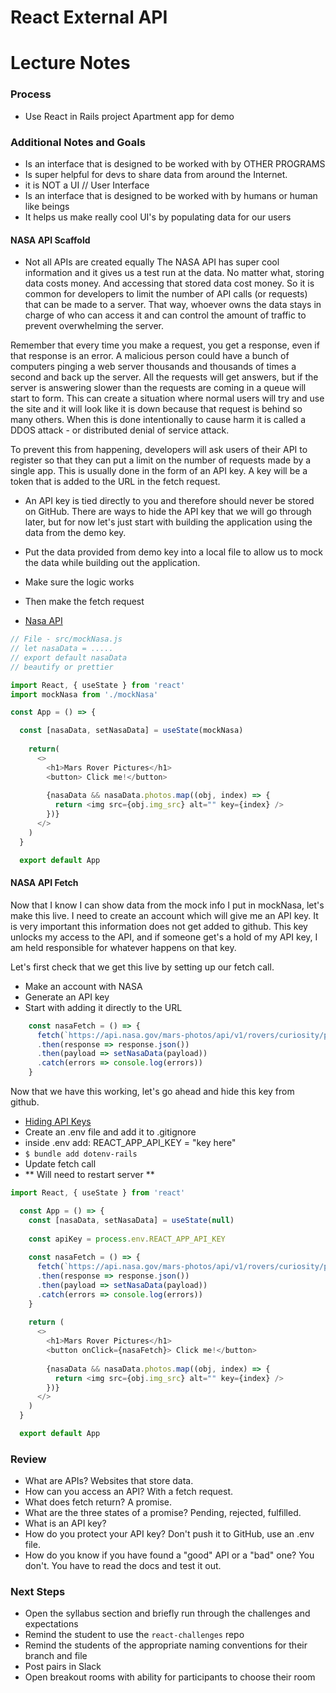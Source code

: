 # React External API

# Lecture Notes

### Process
- Use React in Rails project Apartment app for demo

### Additional Notes and Goals

- Is an interface that is designed to be worked with by OTHER PROGRAMS
- Is super helpful for devs to share data from around the Internet.
- it is NOT a UI // User Interface
- Is an interface that is designed to be worked with by humans or human like beings
- It helps us make really cool UI's by populating data for our users


#### NASA API Scaffold
- Not all APIs are created equally
The NASA API has super cool information and it gives us a test run at the data. No matter what, storing data costs money. And accessing that stored data cost money. So it is common for developers to limit the number of API calls (or requests) that can be made to a server. That way, whoever owns the data stays in charge of who can access it and can control the amount of traffic to prevent overwhelming the server.

Remember that every time you make a request, you get a response, even if that response is an error. A malicious person could have a bunch of computers pinging a web server thousands and thousands of times a second and back up the server. All the requests will get answers, but if the server is answering slower than the requests are coming in a queue will start to form. This can create a situation where normal users will try and use the site and it will look like it is down because that request is behind so many others. When this is done intentionally to cause harm it is called a DDOS attack - or distributed denial of service attack.

To prevent this from happening, developers will ask users of their API to register so that they can put a limit on the number of requests made by a single app. This is usually done in the form of an API key. A key will be a token that is added to the URL in the fetch request.
- An API key is tied directly to you and therefore should never be stored on GitHub.  There are ways to hide the API key that we will go through later, but for now let's just start with building the application using the data from the demo key.

- Put the data provided from demo key into a local file to allow us to mock the data while building out the application.
- Make sure the logic works
- Then make the fetch request
- [Nasa API](https://api.nasa.gov/)

```javascript
// File - src/mockNasa.js
// let nasaData = .....
// export default nasaData
// beautify or prettier 

import React, { useState } from 'react'
import mockNasa from './mockNasa'

const App = () => {

  const [nasaData, setNasaData] = useState(mockNasa)
 
    return(
      <>
        <h1>Mars Rover Pictures</h1>
        <button> Click me!</button>
  
        {nasaData && nasaData.photos.map((obj, index) => {
          return <img src={obj.img_src} alt="" key={index} />
        })}
      </>
    )
  }

  export default App
```

#### NASA API Fetch
Now that I know I can show data from the mock info I put in mockNasa, let's make this live.  I need to create an account which will give me an API key.  It is very important this information does not get added to github.  This key unlocks my access to the API, and if someone get's a hold of my API key, I am held responsible for whatever happens on that key.

Let's first check that we get this live by setting up our fetch call.

- Make an account with NASA
- Generate an API key
- Start with adding it directly to the URL

```javascript
    const nasaFetch = () => {
      fetch(`https://api.nasa.gov/mars-photos/api/v1/rovers/curiosity/photos?sol=1000&api_key=my key here`)
      .then(response => response.json())
      .then(payload => setNasaData(payload))
      .catch(errors => console.log(errors))
    }
```

Now that we have this working, let's go ahead and hide this key from github.
- [Hiding API Keys](https://www.pluralsight.com/guides/hiding-secret-keys-in-create-react-app)
- Create an .env file and add it to .gitignore
- inside .env add:  REACT_APP_API_KEY = "key here"
- `$ bundle add dotenv-rails`
- Update fetch call
- ** Will need to restart server **


```javascript
import React, { useState } from 'react'

  const App = () => {
    const [nasaData, setNasaData] = useState(null)
  
    const apiKey = process.env.REACT_APP_API_KEY
  
    const nasaFetch = () => {
      fetch(`https://api.nasa.gov/mars-photos/api/v1/rovers/curiosity/photos?sol=1000&api_key=${apiKey}`)
      .then(response => response.json())
      .then(payload => setNasaData(payload))
      .catch(errors => console.log(errors))
    }
  
    return (
      <>
        <h1>Mars Rover Pictures</h1>
        <button onClick={nasaFetch}> Click me!</button>
  
        {nasaData && nasaData.photos.map((obj, index) => {
          return <img src={obj.img_src} alt="" key={index} />
        })}
      </>
    )
  }

  export default App
```

### Review
- What are APIs? Websites that store data.
- How can you access an API? With a fetch request.
- What does fetch return? A promise.
- What are the three states of a promise? Pending, rejected, fulfilled.
- What is an API key?
- How do you protect your API key? Don't push it to GitHub, use an .env file.
- How do you know if you have found a "good" API or a "bad" one? You don't. You have to read the docs and test it out.

### Next Steps
- Open the syllabus section and briefly run through the challenges and expectations
- Remind the student to use the `react-challenges` repo
- Remind the students of the appropriate naming conventions for their branch and file
- Post pairs in Slack
- Open breakout rooms with ability for participants to choose their room
